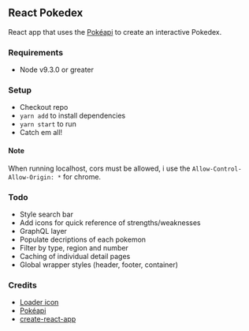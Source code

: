 ## React Pokedex
React app that uses the [Pokéapi](https://pokeapi.co/) to create an interactive Pokedex. 

### Requirements
- Node v9.3.0 or greater

### Setup
- Checkout repo
- `yarn add` to install dependencies
- `yarn start` to run
- Catch em all!

#### Note
When running localhost, cors must be allowed, i use the `Allow-Control-Allow-Origin: *` for chrome.

### Todo
- Style search bar
- Add icons for quick reference of strengths/weaknesses
- GraphQL layer
- Populate decriptions of each pokemon
- Filter by type, region and number
- Caching of individual detail pages
- Global wrapper styles (header, footer, container)


### Credits
 - [Loader icon](https://commons.wikimedia.org/wiki/File:Pok%C3%A9_Ball_icon.svg)
 - [Pokéapi](https://pokeapi.co/)
 - [create-react-app](https://github.com/facebook/create-react-app)
